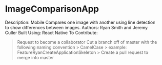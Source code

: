 # ImageComparisonApp

Description: Mobile Compares one image with another using line detection to show differences between images.
Authors: Ryan Smith and Jeremy Culler
Built Using: React Native
To Contribute:
  > Request to become a collaborator
  > Cut a branch off of master with the following naming convention
    > CamelCase
    > <ChangeType><YourName><Description> example: FeatureRyanCreateApplicationSkeleton
    > Create a pull request to merge into master
